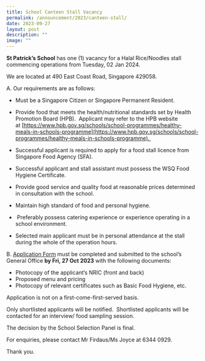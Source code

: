 ```yaml
---
title: School Canteen Stall Vacancy
permalink: /announcement/2023/canteen-stall/
date: 2023-09-27
layout: post
description: ""
image: ""
---
```

**St Patrick’s School** has one (1) vacancy for a Halal Rice/Noodles stall commencing operations from Tuesday, 02 Jan 2024. 

We are located at 490 East Coast Road, Singapore 429058.   

A. Our requirements are as follows: 
* Must be a Singapore Citizen or Singapore Permanent Resident. 
* Provide food that meets the health/nutritional standards set by Health Promotion Board (HPB).  Applicant may refer to the HPB website at [https://www.hpb.gov.sg/schools/school-programmes/healthy-meals-in-schools-programme](https://www.hpb.gov.sg/schools/school-programmes/healthy-meals-in-schools-programme). 

* Successful applicant is required to apply for a food stall licence from Singapore Food Agency (SFA). 

* Successful applicant and stall assistant must possess the WSQ Food Hygiene Certificate. 

* Provide good service and quality food at reasonable prices determined in consultation with the school. 

* Maintain high standard of food and personal hygiene. 

*  Preferably possess catering experience or experience operating in a school environment. 

* Selected main applicant must be in personal attendance at the stall during the whole of the operation hours. 

B.  [Application Form]([https://www.stpatricks.moe.edu.sg/files/formbf7.pdf])
must be completed and submitted to the school’s General Office **by Fri, 27 Oct 2023** with the following documents: 

* Photocopy of the applicant’s NRIC (front and back) 
* Proposed menu and pricing 
* Photocopy of relevant certificates such as Basic Food Hygiene, etc. 

Application is not on a first-come-first-served basis.  

Only shortlisted applicants will be notified.  Shortlisted applicants will be contacted for an interview/ food sampling session. 

The decision by the School Selection Panel is final. 

For enquiries, please contact Mr Firdaus/Ms Joyce at 6344 0929.  

Thank you.